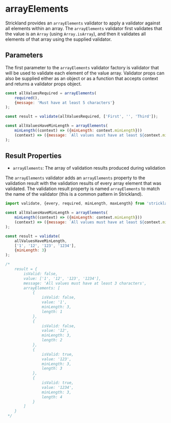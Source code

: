# arrayElements

Strickland provides an `arrayElements` validator to apply a validator against all elements within an array. The `arrayElements` validator first validates that the value is an `Array` (using `Array.isArray`), and then it validates all elements of that array using the supplied validator.

## Parameters

The first parameter to the `arrayElements` validator factory is validator that will be used to validate each element of the value array. Validator props can also be supplied either as an object or as a function that accepts context and returns a validator props object.

``` jsx
const allValuesRequired = arrayElements(
    required(),
    {message: 'Must have at least 5 characters'}
);

const result = validate(allValuesRequired, ['First', '', 'Third']);

const allValuesHaveMinLength = arrayElements(
    minLength((context) => ({minLength: context.minLength}))
    (context) => ({message: `All values must have at least ${context.minLength} characters`})
);
```

## Result Properties

* `arrayElements`: The array of validation results produced during validation

The `arrayElements` validator adds an `arrayElements` property to the validation result with the validation results of every array element that was validated. The validation result property is named `arrayElements` to match the name of the validator (this is a common pattern in Strickland).

``` jsx
import validate, {every, required, minLength, maxLength} from 'strickland';

const allValuesHaveMinLength = arrayElements(
    minLength((context) => ({minLength: context.minLength}))
    (context) => ({message: `All values must have at least ${context.minLength} characters`})
);

const result = validate(
    allValuesHaveMinLength,
    ['1', '12', '123', '1234'],
    {minLength: 3}
);

/*
    result = {
        isValid: false,
        value: ['1', '12', '123', '1234'],
        message: 'All values must have at least 3 characters',
        arrayElements: [
            {
                isValid: false,
                value: '1',
                minLength: 3,
                length: 1
            },
            {
                isValid: false,
                value: '12',
                minLength: 3,
                length: 2
            },
            {
                isValid: true,
                value: '123',
                minLength: 3,
                length: 3
            },
            {
                isValid: true,
                value: '1234',
                minLength: 3,
                length: 4
            }
        ]
    }
 */
```
